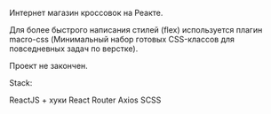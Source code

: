 Интернет магазин кроссовок на Реакте.

Для более быстрого написания стилей (flex) используется плагин macro-css (Минимальный набор готовых CSS-классов для повседневных задач по верстке).

Проект не закончен.

Stack:

ReactJS + хуки
React Router
Axios
SCSS
